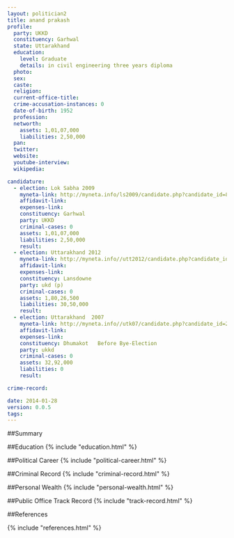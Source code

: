 ```yaml
---
layout: politician2
title: anand prakash
profile: 
  party: UKKD
  constituency: Garhwal
  state: Uttarakhand
  education: 
    level: Graduate
    details: in civil engineering three years diploma
  photo: 
  sex: 
  caste: 
  religion: 
  current-office-title: 
  crime-accusation-instances: 0
  date-of-birth: 1952
  profession: 
  networth: 
    assets: 1,01,07,000
    liabilities: 2,50,000
  pan: 
  twitter: 
  website: 
  youtube-interview: 
  wikipedia: 

candidature: 
  - election: Lok Sabha 2009
    myneta-link: http://myneta.info/ls2009/candidate.php?candidate_id=8240
    affidavit-link: 
    expenses-link: 
    constituency: Garhwal 
    party: UKKD
    criminal-cases: 0
    assets: 1,01,07,000
    liabilities: 2,50,000
    result:  
  - election: Uttarakhand 2012
    myneta-link: http://myneta.info//utt2012/candidate.php?candidate_id=4
    affidavit-link: 
    expenses-link: 
    constituency: Lansdowne 
    party: ukd (p)
    criminal-cases: 0
    assets: 1,80,26,500
    liabilities: 30,50,000
    result:  
  - election: Uttarakhand  2007
    myneta-link: http://myneta.info//utk07/candidate.php?candidate_id=221
    affidavit-link: 
    expenses-link: 
    constituency: Dhumakot   Before Bye-Election 
    party: ukkd
    criminal-cases: 0
    assets: 32,92,000
    liabilities: 0
    result:  

crime-record: 

date: 2014-01-28
version: 0.0.5
tags: 
---
```

##Summary


##Education
{% include "education.html" %}


##Political Career
{% include "political-career.html" %}


##Criminal Record
{% include "criminal-record.html" %}


##Personal Wealth
{% include "personal-wealth.html" %}


##Public Office Track Record
{% include "track-record.html" %}


##References


{% include "references.html" %}